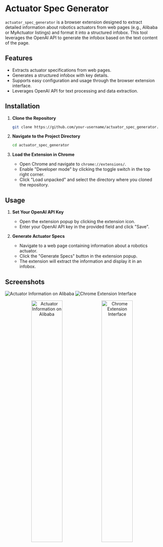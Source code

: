 # Actuator Spec Generator

`actuator_spec_generator` is a browser extension designed to extract detailed information about robotics actuators from web pages (e.g., Alibaba or MyActuator listings) and format it into a structured infobox. This tool leverages the OpenAI API to generate the infobox based on the text content of the page.

## Features

- Extracts actuator specifications from web pages.
- Generates a structured infobox with key details.
- Supports easy configuration and usage through the browser extension interface.
- Leverages OpenAI API for text processing and data extraction.

## Installation

1. **Clone the Repository**
    ```bash
    git clone https://github.com/your-username/actuator_spec_generator.git
    ```

2. **Navigate to the Project Directory**
    ```bash
    cd actuator_spec_generator
    ```

3. **Load the Extension in Chrome**
    - Open Chrome and navigate to `chrome://extensions/`.
    - Enable "Developer mode" by clicking the toggle switch in the top right corner.
    - Click "Load unpacked" and select the directory where you cloned the repository.

## Usage

1. **Set Your OpenAI API Key**
    - Open the extension popup by clicking the extension icon.
    - Enter your OpenAI API key in the provided field and click "Save".

2. **Generate Actuator Specs**
    - Navigate to a web page containing information about a robotics actuator.
    - Click the "Generate Specs" button in the extension popup.
    - The extension will extract the information and display it in an infobox.

## Screenshots

![Actuator Information on Alibaba](https://github.com/vrtnis/actuator_spec_generator/blob/main/images/ui_actuator_generator.png)
![Chrome Extension Interface](https://github.com/vrtnis/actuator_spec_generator/blob/main/images/myextensions.png)

<p align="center">
  <img src="https://github.com/your-username/actuator_spec_generator/blob/main/images/ui_actuator_generator.png" alt="Actuator Information on Alibaba" width="45%"/>
  <img src="https://github.com/your-username/actuator_spec_generator/blob/main/images/myextensions.png" alt="Chrome Extension Interface" width="45%"/>
</p>
